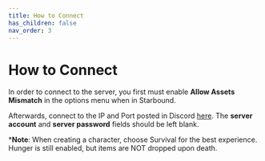 ```yaml
---
title: How to Connect
has_children: false
nav_order: 3
---
```


# How to Connect

In order to connect to the server, you first must enable **Allow Assets Mismatch** in the options menu when in Starbound.

Afterwards, connect to the IP and Port posted in Discord [here](mydiscordpostgoeshere).
The **server account** and **server password** fields should be left blank.

***Note**: When creating a character, choose Survival for the best experience. Hunger is still enabled, but items are NOT dropped upon death.
